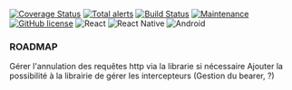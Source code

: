 [![Coverage Status](https://coveralls.io/repos/github/Lunotte/react-http-request-handler/badge.svg?branch=master)](https://coveralls.io/github/Lunotte/react-http-request-handler?branch=master)
[![Total alerts](https://img.shields.io/lgtm/alerts/g/Lunotte/react-http-request-handler.svg?logo=lgtm&logoWidth=18)](https://lgtm.com/projects/g/Lunotte/react-http-request-handler/alerts/)
[![Build Status](https://travis-ci.com/Lunotte/react-http-request-handler.svg?branch=master)](https://travis-ci.com/Lunotte/react-http-request-handler)
[![Maintenance](https://img.shields.io/badge/Maintained%3F-yes-green.svg)](https://GitHub.com/Naereen/StrapDown.js/graphs/commit-activity)
[![GitHub license](https://img.shields.io/github/license/Naereen/StrapDown.js.svg)](https://github.com/Naereen/StrapDown.js/blob/master/LICENSE)
![React](https://img.shields.io/badge/react-%2320232a.svg?style=for-the-badge&logo=react&logoColor=%2361DAFB)
![React Native](https://img.shields.io/badge/react_native-%2320232a.svg?style=for-the-badge&logo=react&logoColor=%2361DAFB)
![Android](https://img.shields.io/badge/Android-3DDC84?style=for-the-badge&logo=android&logoColor=white)


### ROADMAP

Gérer l'annulation des requêtes http via la librarie si nécessaire
Ajouter la possibilité à la librairie de gérer les intercepteurs (Gestion du bearer, ?)
